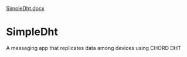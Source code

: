 [SimpleDht.docx](https://github.com/ManojM94/SimpleDht/files/6151709/SimpleDht.docx)
# SimpleDht
A messaging app that replicates data among devices using CHORD DHT
